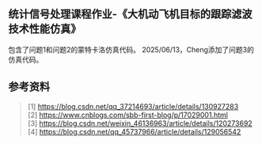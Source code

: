 ## 统计信号处理课程作业-《大机动飞机目标的跟踪滤波技术性能仿真》

包含了问题1和问题2的蒙特卡洛仿真代码。
2025/06/13，Cheng添加了问题3的仿真代码。

## 参考资料
> [1] https://blog.csdn.net/qq_37214693/article/details/130927283    
> [2] https://www.cnblogs.com/sbb-first-blog/p/17029001.html    
> [3] https://blog.csdn.net/weixin_46136963/article/details/120273692    
> [4] https://blog.csdn.net/qq_45737966/article/details/129056542    
